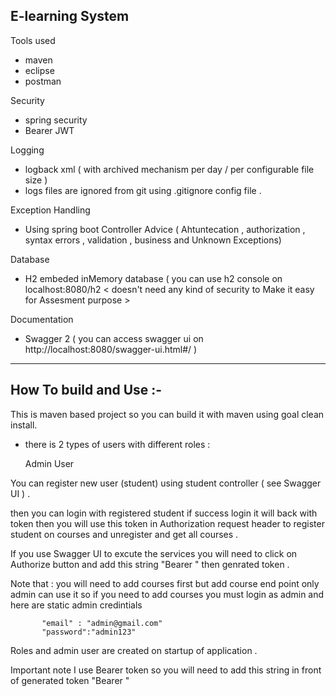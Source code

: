 E-learning System 
------------------

Tools used 

 - maven 
 - eclipse 
 - postman
 

 Security 

 - spring security 
 - Bearer JWT 


 Logging 

 - logback xml ( with archived mechanism per day / per configurable file size ) 
 - logs files are ignored from git using .gitignore config file .
 

 Exception Handling 

 - Using spring boot Controller Advice ( Ahtuntecation , authorization , syntax errors , validation , business and Unknown Exceptions)  


 Database

 - H2 embeded inMemory database ( you can use h2 console on localhost:8080/h2 < doesn't need any kind of security to Make it easy for Assesment purpose > 

 
 Documentation 

 - Swagger 2 ( you can access swagger ui on http://localhost:8080/swagger-ui.html#/ ) 

-----------------------------------------------------------------------------------------------------------------------------------------------------

 How To build and Use :- 
------------------------- 

 This is maven based project so you can build it with maven using goal clean install. 

 - there is 2 types of users with different roles : 

    Admin
    User

  You can register new user (student) using student controller ( see Swagger UI ) .
  
  then you can login with registered student if success login it will back with token then you will use this token in Authorization request header
         to register student on courses and unregister and get all courses .

 If you use Swagger UI to excute the services you will need to click on Authorize button and add this string "Bearer " then genrated token .

 Note that :
         you will need to add courses first but add course end point only admin can use it so if you need to add courses you must login as admin and here are static admin credintials 

           "email" : "admin@gmail.com"
           "password":"admin123"

 Roles and admin user are created on startup of application .

 Important note I use Bearer token so you will need to add this string in front of generated token "Bearer "

